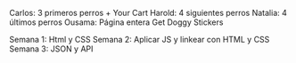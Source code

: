 Carlos: 3 primeros perros + Your Cart
Harold: 4 siguientes perros
Natalia: 4 últimos perros
Ousama: Página entera Get Doggy Stickers

Semana 1: Html y CSS 
Semana 2: Aplicar JS y linkear con HTML y CSS
Semana 3: JSON y API 
